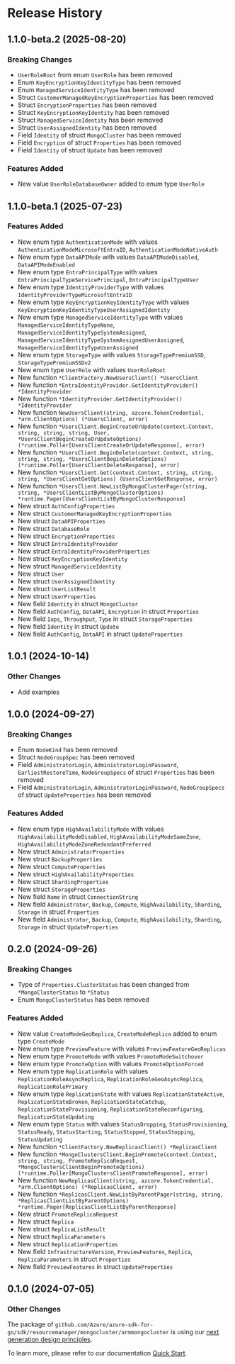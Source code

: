# Release History

## 1.1.0-beta.2 (2025-08-20)
### Breaking Changes

- `UserRoleRoot` from enum `UserRole` has been removed
- Enum `KeyEncryptionKeyIdentityType` has been removed
- Enum `ManagedServiceIdentityType` has been removed
- Struct `CustomerManagedKeyEncryptionProperties` has been removed
- Struct `EncryptionProperties` has been removed
- Struct `KeyEncryptionKeyIdentity` has been removed
- Struct `ManagedServiceIdentity` has been removed
- Struct `UserAssignedIdentity` has been removed
- Field `Identity` of struct `MongoCluster` has been removed
- Field `Encryption` of struct `Properties` has been removed
- Field `Identity` of struct `Update` has been removed

### Features Added

- New value `UserRoleDatabaseOwner` added to enum type `UserRole`


## 1.1.0-beta.1 (2025-07-23)
### Features Added

- New enum type `AuthenticationMode` with values `AuthenticationModeMicrosoftEntraID`, `AuthenticationModeNativeAuth`
- New enum type `DataAPIMode` with values `DataAPIModeDisabled`, `DataAPIModeEnabled`
- New enum type `EntraPrincipalType` with values `EntraPrincipalTypeServicePrincipal`, `EntraPrincipalTypeUser`
- New enum type `IdentityProviderType` with values `IdentityProviderTypeMicrosoftEntraID`
- New enum type `KeyEncryptionKeyIdentityType` with values `KeyEncryptionKeyIdentityTypeUserAssignedIdentity`
- New enum type `ManagedServiceIdentityType` with values `ManagedServiceIdentityTypeNone`, `ManagedServiceIdentityTypeSystemAssigned`, `ManagedServiceIdentityTypeSystemAssignedUserAssigned`, `ManagedServiceIdentityTypeUserAssigned`
- New enum type `StorageType` with values `StorageTypePremiumSSD`, `StorageTypePremiumSSDv2`
- New enum type `UserRole` with values `UserRoleRoot`
- New function `*ClientFactory.NewUsersClient() *UsersClient`
- New function `*EntraIdentityProvider.GetIdentityProvider() *IdentityProvider`
- New function `*IdentityProvider.GetIdentityProvider() *IdentityProvider`
- New function `NewUsersClient(string, azcore.TokenCredential, *arm.ClientOptions) (*UsersClient, error)`
- New function `*UsersClient.BeginCreateOrUpdate(context.Context, string, string, string, User, *UsersClientBeginCreateOrUpdateOptions) (*runtime.Poller[UsersClientCreateOrUpdateResponse], error)`
- New function `*UsersClient.BeginDelete(context.Context, string, string, string, *UsersClientBeginDeleteOptions) (*runtime.Poller[UsersClientDeleteResponse], error)`
- New function `*UsersClient.Get(context.Context, string, string, string, *UsersClientGetOptions) (UsersClientGetResponse, error)`
- New function `*UsersClient.NewListByMongoClusterPager(string, string, *UsersClientListByMongoClusterOptions) *runtime.Pager[UsersClientListByMongoClusterResponse]`
- New struct `AuthConfigProperties`
- New struct `CustomerManagedKeyEncryptionProperties`
- New struct `DataAPIProperties`
- New struct `DatabaseRole`
- New struct `EncryptionProperties`
- New struct `EntraIdentityProvider`
- New struct `EntraIdentityProviderProperties`
- New struct `KeyEncryptionKeyIdentity`
- New struct `ManagedServiceIdentity`
- New struct `User`
- New struct `UserAssignedIdentity`
- New struct `UserListResult`
- New struct `UserProperties`
- New field `Identity` in struct `MongoCluster`
- New field `AuthConfig`, `DataAPI`, `Encryption` in struct `Properties`
- New field `Iops`, `Throughput`, `Type` in struct `StorageProperties`
- New field `Identity` in struct `Update`
- New field `AuthConfig`, `DataAPI` in struct `UpdateProperties`


## 1.0.1 (2024-10-14)
### Other Changes
- Add examples

## 1.0.0 (2024-09-27)
### Breaking Changes

- Enum `NodeKind` has been removed
- Struct `NodeGroupSpec` has been removed
- Field `AdministratorLogin`, `AdministratorLoginPassword`, `EarliestRestoreTime`, `NodeGroupSpecs` of struct `Properties` has been removed
- Field `AdministratorLogin`, `AdministratorLoginPassword`, `NodeGroupSpecs` of struct `UpdateProperties` has been removed

### Features Added

- New enum type `HighAvailabilityMode` with values `HighAvailabilityModeDisabled`, `HighAvailabilityModeSameZone`, `HighAvailabilityModeZoneRedundantPreferred`
- New struct `AdministratorProperties`
- New struct `BackupProperties`
- New struct `ComputeProperties`
- New struct `HighAvailabilityProperties`
- New struct `ShardingProperties`
- New struct `StorageProperties`
- New field `Name` in struct `ConnectionString`
- New field `Administrator`, `Backup`, `Compute`, `HighAvailability`, `Sharding`, `Storage` in struct `Properties`
- New field `Administrator`, `Backup`, `Compute`, `HighAvailability`, `Sharding`, `Storage` in struct `UpdateProperties`


## 0.2.0 (2024-09-26)
### Breaking Changes

- Type of `Properties.ClusterStatus` has been changed from `*MongoClusterStatus` to `*Status`
- Enum `MongoClusterStatus` has been removed

### Features Added

- New value `CreateModeGeoReplica`, `CreateModeReplica` added to enum type `CreateMode`
- New enum type `PreviewFeature` with values `PreviewFeatureGeoReplicas`
- New enum type `PromoteMode` with values `PromoteModeSwitchover`
- New enum type `PromoteOption` with values `PromoteOptionForced`
- New enum type `ReplicationRole` with values `ReplicationRoleAsyncReplica`, `ReplicationRoleGeoAsyncReplica`, `ReplicationRolePrimary`
- New enum type `ReplicationState` with values `ReplicationStateActive`, `ReplicationStateBroken`, `ReplicationStateCatchup`, `ReplicationStateProvisioning`, `ReplicationStateReconfiguring`, `ReplicationStateUpdating`
- New enum type `Status` with values `StatusDropping`, `StatusProvisioning`, `StatusReady`, `StatusStarting`, `StatusStopped`, `StatusStopping`, `StatusUpdating`
- New function `*ClientFactory.NewReplicasClient() *ReplicasClient`
- New function `*MongoClustersClient.BeginPromote(context.Context, string, string, PromoteReplicaRequest, *MongoClustersClientBeginPromoteOptions) (*runtime.Poller[MongoClustersClientPromoteResponse], error)`
- New function `NewReplicasClient(string, azcore.TokenCredential, *arm.ClientOptions) (*ReplicasClient, error)`
- New function `*ReplicasClient.NewListByParentPager(string, string, *ReplicasClientListByParentOptions) *runtime.Pager[ReplicasClientListByParentResponse]`
- New struct `PromoteReplicaRequest`
- New struct `Replica`
- New struct `ReplicaListResult`
- New struct `ReplicaParameters`
- New struct `ReplicationProperties`
- New field `InfrastructureVersion`, `PreviewFeatures`, `Replica`, `ReplicaParameters` in struct `Properties`
- New field `PreviewFeatures` in struct `UpdateProperties`


## 0.1.0 (2024-07-05)
### Other Changes

The package of `github.com/Azure/azure-sdk-for-go/sdk/resourcemanager/mongocluster/armmongocluster` is using our [next generation design principles](https://azure.github.io/azure-sdk/general_introduction.html).

To learn more, please refer to our documentation [Quick Start](https://aka.ms/azsdk/go/mgmt).
